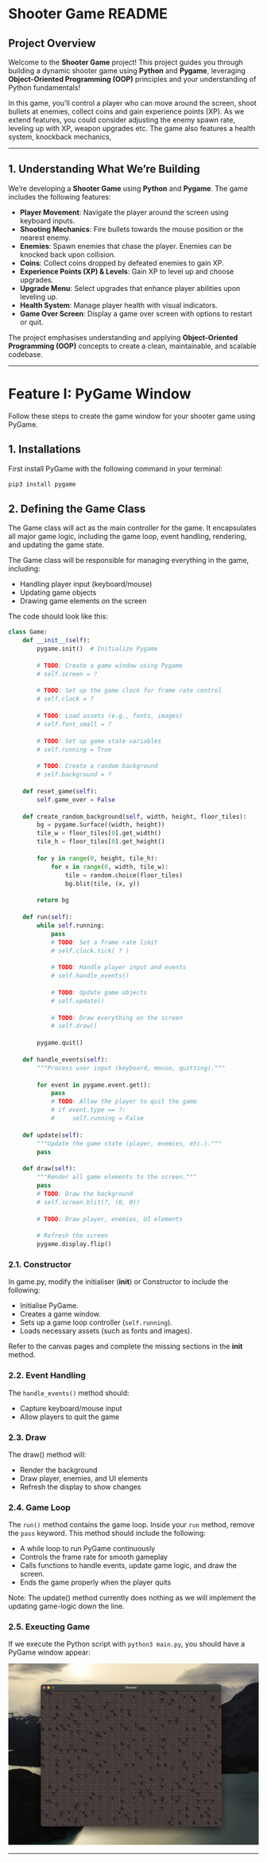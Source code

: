 # Shooter Game README

## Project Overview

Welcome to the **Shooter Game** project! This project guides you through building a dynamic shooter game using **Python** and **Pygame**, leveraging **Object-Oriented Programming (OOP)** principles and your understanding of Python fundamentals! 

In this game, you'll control a player who can move around the screen, shoot bullets at enemies, collect coins and gain experience points (XP). As we extend features, you could consider adjusting the enemy spawn rate, leveling up with XP, weapon upgrades etc.
The game also features a health system, knockback mechanics, 


---

## 1. Understanding What We’re Building

We’re developing a **Shooter Game** using **Python** and **Pygame**. The game includes the following features:

- **Player Movement**: Navigate the player around the screen using keyboard inputs.
- **Shooting Mechanics**: Fire bullets towards the mouse position or the nearest enemy.
- **Enemies**: Spawn enemies that chase the player. Enemies can be knocked back upon collision.
- **Coins**: Collect coins dropped by defeated enemies to gain XP.
- **Experience Points (XP) & Levels**: Gain XP to level up and choose upgrades.
- **Upgrade Menu**: Select upgrades that enhance player abilities upon leveling up.
- **Health System**: Manage player health with visual indicators.
- **Game Over Screen**: Display a game over screen with options to restart or quit.

The project emphasises understanding and applying **Object-Oriented Programming (OOP)** concepts to create a clean, maintainable, and scalable codebase.

---

# Feature I: PyGame Window
Follow these steps to create the game window for your shooter game using PyGame.

## 1. Installations
First install PyGame with the following command in your terminal:
```bash
pip3 install pygame
```

## 2. Defining the Game Class
The Game class will act as the main controller for the game. It encapsulates all major game logic, including the game loop, event handling, rendering, and updating the game state.

The Game class will be responsible for managing everything in the game, including:
- Handling player input (keyboard/mouse)
- Updating game objects
- Drawing game elements on the screen

The code should look like this: 
```python
class Game:
    def __init__(self):
        pygame.init()  # Initialize Pygame

        # TODO: Create a game window using Pygame
        # self.screen = ?

        # TODO: Set up the game clock for frame rate control
        # self.clock = ?

        # TODO: Load assets (e.g., fonts, images)
        # self.font_small = ?

        # TODO: Set up game state variables
        # self.running = True

        # TODO: Create a random background
        # self.background = ?
        
    def reset_game(self):
        self.game_over = False

    def create_random_background(self, width, height, floor_tiles):
        bg = pygame.Surface((width, height))
        tile_w = floor_tiles[0].get_width()
        tile_h = floor_tiles[0].get_height()

        for y in range(0, height, tile_h):
            for x in range(0, width, tile_w):
                tile = random.choice(floor_tiles)
                bg.blit(tile, (x, y))

        return bg

    def run(self):
        while self.running:
            pass
            # TODO: Set a frame rate limit
            # self.clock.tick( ? )

            # TODO: Handle player input and events
            # self.handle_events()

            # TODO: Update game objects
            # self.update()

            # TODO: Draw everything on the screen
            # self.draw()

        pygame.quit()

    def handle_events(self):
        """Process user input (keyboard, mouse, quitting)."""

        for event in pygame.event.get():
            pass
            # TODO: Allow the player to quit the game
            # if event.type == ?:
            #     self.running = False

    def update(self):
        """Update the game state (player, enemies, etc.)."""
        pass

    def draw(self):
        """Render all game elements to the screen."""
        pass
        # TODO: Draw the background
        # self.screen.blit(?, (0, 0))

        # TODO: Draw player, enemies, UI elements

        # Refresh the screen
        pygame.display.flip()
```
### 2.1. Constructor
In game.py, modify the initialiser (__init__) or Constructor to include the following:

- Initialise PyGame.
- Creates a game window.
- Sets up a game loop controller (`self.running`).
- Loads necessary assets (such as fonts and images).

Refer to the canvas pages and complete the missing sections in the __init__ method.

### 2.2. Event Handling
The `handle_events()` method should:
- Capture keyboard/mouse input
- Allow players to quit the game

### 2.3. Draw
The draw() method will: 
- Render the background
- Draw player, enemies, and UI elements
- Refresh the display to show changes

### 2.4. Game Loop 
The `run()` method contains the game loop.
Inside your `run` method, remove the `pass` keyword. This method should include the following: 
- A while loop to run PyGame continuously
- Controls the frame rate for smooth gameplay
- Calls functions to handle events, update game logic, and draw the screen. 
- Ends the game properly when the player quits

Note: The update() method currently does nothing as we will implement the updating game-logic down the line. 

### 2.5. Exeucting Game
If we execute the Python script with `python3 main.py`, you should have a PyGame window appear: 

![alt text](images/example_background.png)

---
